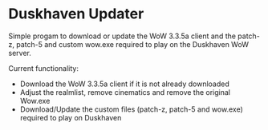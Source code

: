 # Duskhaven Updater

Simple progam to download or update the WoW 3.3.5a client and the patch-z, patch-5 and custom wow.exe required to play on the Duskhaven WoW server.

Current functionality:
- Download the WoW 3.3.5a client if it is not already downloaded
- Adjust the realmlist, remove cinematics and remove the original Wow.exe
- Download/Update the custom files (patch-z, patch-5 and wow.exe) required to play on Duskhaven
